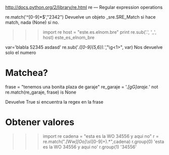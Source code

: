 http://docs.python.org/2/library/re.html
re — Regular expression operations

re.match('^[0-9]*$',"2342")
Devuelve un objeto _sre.SRE_Match si hace match, nada (None) si no.


>>> import re
>>> host = "este.es.elnom.bre"
>>> print re.sub('\.', '_', host)
este_es_elnom_bre


var='blabla 52345 asdasd'
re.sub('.*([0-9]{5,6}).*',"\g<1>", var)
Nos devuelve solo el numero


# Matchea?
frase = "tenemos una bonita plaza de garaje"
re_garaje = '.*[gG]araje.*'
not re.match(re_garaje, frase) is None

Devuelve True si encuentra la regex en la frase


# Obtener valores
>>> import re
>>> cadena = "esta es la WO 34556 y aqui no"
>>> r = re.match(".*[Ww][Oo]\s*([0-9]+).*",cadena)
>>> r.group(0)
'esta es la WO 34556 y aqui no'
>>> r.group(1)
'34556'

